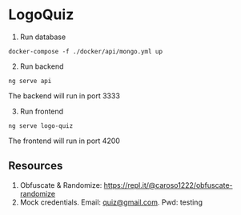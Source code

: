 # LogoQuiz

1. Run database
```
docker-compose -f ./docker/api/mongo.yml up
```

2. Run backend
```
ng serve api
```
The backend will run in port 3333

3. Run frontend
```
ng serve logo-quiz
```
The frontend will run in port 4200

## Resources

1. Obfuscate & Randomize: https://repl.it/@caroso1222/obfuscate-randomize
2. Mock credentials. Email: quiz@gmail.com. Pwd: testing